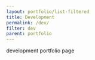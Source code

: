 ```yaml
---
layout: portfolio/list-filtered
title: Development
permalink: /dev/
filter: dev
parent: portfolio
---
```


development portfolio page

